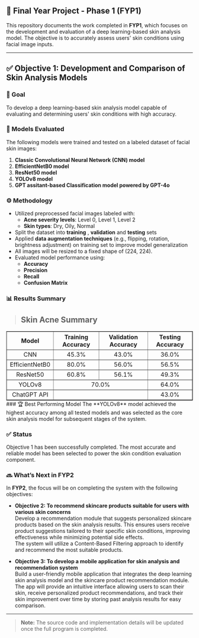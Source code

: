 ## 🧪 Final Year Project - Phase 1 (FYP1)

This repository documents the work completed in **FYP1**, which focuses on the development and evaluation of a deep learning-based skin analysis model. The objective is to accurately assess users' skin conditions using facial image inputs.

---

## ✅ Objective 1: Development and Comparison of Skin Analysis Models

### 🎯 Goal
To develop a deep learning-based skin analysis model capable of evaluating and determining users' skin conditions with high accuracy.

### 🧠 Models Evaluated
The following models were trained and tested on a labeled dataset of facial skin images:

1. **Classic Convolutional Neural Network (CNN) model**
2. **EfficientNetB0 model**
3. **ResNet50 model**
4. **YOLOv8 model**
5. **GPT assitant-based Classification model powered by GPT-4o**

### ⚙️ Methodology

- Utilized preprocessed facial images labeled with:
  - **Acne severity levels**: Level 0, Level 1, Level 2  
  - **Skin types**: Dry, Oily, Normal  
- Split the dataset into **training** , **validation** and **testing** sets  
- Applied **data augmentation techniques** (e.g., flipping, rotation, brightness adjustment) on training set  to improve model generalization
- All images will be resized to a fixed shape of (224, 224).
- Evaluated model performance using:
  - **Accuracy**
  - **Precision**
  - **Recall**
  - **Confusion Matrix**

### 📊 Results Summary

> ## Skin Acne Summary
<div style="text-align: center;">
  <table border="1" cellspacing="0" cellpadding="8" style="margin: auto; text-align: center;">
    <thead>
      <tr>
        <th>Model</th>
        <th>Training Accuracy</th>
        <th>Validation Accuracy</th>
        <th>Testing Accuracy</th>
      </tr>
    </thead>
    <tbody>
      <tr>
        <td>CNN</td>
        <td>45.3%</td>
        <td>43.0%</td>
        <td>36.0%</td>
      </tr>
      <tr>
        <td>EfficientNetB0</td>
        <td>80.0%</td>
        <td>56.0%</td>
        <td>56.5%</td>
      </tr>
      <tr>
        <td>ResNet50</td>
        <td>60.8%</td>
        <td>56.1%</td>
        <td>49.3%</td>
      </tr>
      <tr>
        <td>YOLOv8</td>
        <td colspan="2">70.0%</td>
        <td>64.0%</td>
      </tr>
      <tr>
        <td>ChatGPT API</td>
        <td colspan="2"></td>
        <td>43.0%</td>
      </tr>
    </tbody>
  </table>
</div>
### 🏆 Best Performing Model
The **YOLOv8** model achieved the highest accuracy among all tested models and was selected as the core skin analysis model for subsequent stages of the system.

### ✅ Status
Objective 1 has been successfully completed. The most accurate and reliable model has been selected to power the skin condition evaluation component.

### 🔜 What’s Next in FYP2
In **FYP2**, the focus will be on completing the system with the following objectives:

- **Objective 2: To recommend skincare products suitable for users with various skin concerns**  
  Develop a recommendation module that suggests personalized skincare products based on the skin analysis results. This ensures users receive product suggestions tailored to their specific skin conditions, improving effectiveness while minimizing potential side effects.  
  The system will utilize a Content-Based Filtering approach to identify and recommend the most suitable products.

- **Objective 3: To develop a mobile application for skin analysis and recommendation system**  
  Build a user-friendly mobile application that integrates the deep learning skin analysis model and the skincare product recommendation module. The app will provide an intuitive interface allowing users to scan their skin, receive personalized product recommendations, and track their skin improvement over time by storing past analysis results for easy comparison.


---

> **Note:** The source code and implementation details will be updated once the full program is completed.

